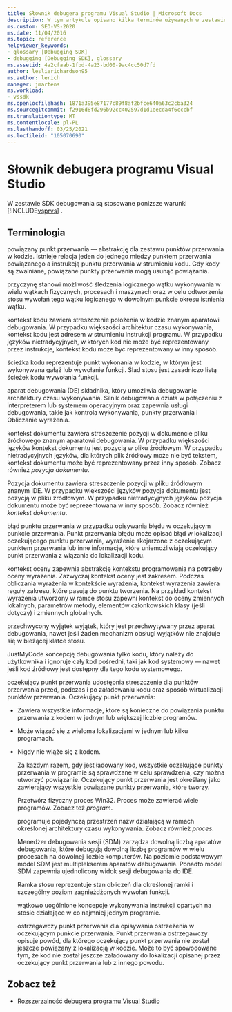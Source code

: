 ```yaml
---
title: Słownik debugera programu Visual Studio | Microsoft Docs
description: W tym artykule opisano kilka terminów używanych w zestawie SDK debugowania programu Visual Studio, takich jak związany punkt przerwania, przyczynę i kontekst kodu.
ms.custom: SEO-VS-2020
ms.date: 11/04/2016
ms.topic: reference
helpviewer_keywords:
- glossary [Debugging SDK]
- debugging [Debugging SDK], glossary
ms.assetid: 4a2cfaab-1fbd-4a23-bd00-9ac4cc50d7fd
author: leslierichardson95
ms.author: lerich
manager: jmartens
ms.workload:
- vssdk
ms.openlocfilehash: 1871a395e87177c89f8af2bfce640a63c2cba324
ms.sourcegitcommit: f2916d8fd296b92cc402597d1d1eecda4f6cccbf
ms.translationtype: MT
ms.contentlocale: pl-PL
ms.lasthandoff: 03/25/2021
ms.locfileid: "105070690"
---
```

# <a name="visual-studio-debugger-glossary"></a>Słownik debugera programu Visual Studio
W zestawie SDK debugowania są stosowane poniższe warunki [!INCLUDE[vsprvs](../../../code-quality/includes/vsprvs_md.md)] .

## <a name="terms"></a>Terminologia
 powiązany punkt przerwania — abstrakcję dla zestawu punktów przerwania w kodzie. Istnieje relacja jeden do jednego między punktem przerwania powiązanego a instrukcją punktu przerwania w strumieniu kodu. Gdy kody są zwalniane, powiązane punkty przerwania mogą usunąć powiązania.

 przyczynę stanowi możliwość śledzenia logicznego wątku wykonywania w wielu wątkach fizycznych, procesach i maszynach oraz w celu odtworzenia stosu wywołań tego wątku logicznego w dowolnym punkcie okresu istnienia wątku.

 kontekst kodu zawiera streszczenie położenia w kodzie znanym aparatowi debugowania. W przypadku większości architektur czasu wykonywania, kontekst kodu jest adresem w strumieniu instrukcji programu. W przypadku języków nietradycyjnych, w których kod nie może być reprezentowany przez instrukcje, kontekst kodu może być reprezentowany w inny sposób.

 ścieżka kodu reprezentuje punkt wykonania w kodzie, w którym jest wykonywana gałąź lub wywołanie funkcji. Ślad stosu jest zasadniczo listą ścieżek kodu wywołania funkcji.

 aparat debugowania (DE) składnika, który umożliwia debugowanie architektury czasu wykonywania. Silnik debugowania działa w połączeniu z interpreterem lub systemem operacyjnym oraz zapewnia usługi debugowania, takie jak kontrola wykonywania, punkty przerwania i Obliczanie wyrażenia.

 kontekst dokumentu zawiera streszczenie pozycji w dokumencie pliku źródłowego znanym aparatowi debugowania. W przypadku większości języków kontekst dokumentu jest pozycją w pliku źródłowym. W przypadku nietradycyjnych języków, dla których plik źródłowy może nie być tekstem, kontekst dokumentu może być reprezentowany przez inny sposób. Zobacz również *pozycja dokumentu*.

 Pozycja dokumentu zawiera streszczenie pozycji w pliku źródłowym znanym IDE. W przypadku większości języków pozycja dokumentu jest pozycją w pliku źródłowym. W przypadku nietradycyjnych języków pozycja dokumentu może być reprezentowana w inny sposób. Zobacz również *kontekst dokumentu*.

 błąd punktu przerwania w przypadku opisywania błędu w oczekującym punkcie przerwania. Punkt przerwania błędu może opisać błąd w lokalizacji oczekującego punktu przerwania, wyrażenie skojarzone z oczekującym punktem przerwania lub inne informacje, które uniemożliwiają oczekujący punkt przerwania z wiązania do lokalizacji kodu.

 kontekst oceny zapewnia abstrakcję kontekstu programowania na potrzeby oceny wyrażenia. Zazwyczaj kontekst oceny jest zakresem. Podczas obliczania wyrażenia w kontekście wyrażenia, kontekst wyrażenia zawiera reguły zakresu, które pasują do punktu tworzenia. Na przykład kontekst wyrażenia utworzony w ramce stosu zapewni kontekst do oceny zmiennych lokalnych, parametrów metody, elementów członkowskich klasy (jeśli dotyczy) i zmiennych globalnych.

 przechwycony wyjątek wyjątek, który jest przechwytywany przez aparat debugowania, nawet jeśli żaden mechanizm obsługi wyjątków nie znajduje się w bieżącej klatce stosu.

 JustMyCode koncepcję debugowania tylko kodu, który należy do użytkownika i ignoruje cały kod pośredni, taki jak kod systemowy — nawet jeśli kod źródłowy jest dostępny dla tego kodu systemowego.

 oczekujący punkt przerwania udostępnia streszczenie dla punktów przerwania przed, podczas i po załadowaniu kodu oraz sposób wirtualizacji punktów przerwania. Oczekujący punkt przerwania:

- Zawiera wszystkie informacje, które są konieczne do powiązania punktu przerwania z kodem w jednym lub większej liczbie programów.

- Może wiązać się z wieloma lokalizacjami w jednym lub kilku programach.

- Nigdy nie wiąże się z kodem.

  Za każdym razem, gdy jest ładowany kod, wszystkie oczekujące punkty przerwania w programie są sprawdzane w celu sprawdzenia, czy można utworzyć powiązanie. Oczekujący punkt przerwania jest określany jako zawierający wszystkie powiązane punkty przerwania, które tworzy.

  Przetwórz fizyczny proces Win32. Proces może zawierać wiele programów. Zobacz też *program*.

  programuje pojedynczą przestrzeń nazw działającą w ramach określonej architektury czasu wykonywania. Zobacz również *proces*.

  Menedżer debugowania sesji (SDM) zarządza dowolną liczbą aparatów debugowania, które debugują dowolną liczbę programów w wielu procesach na dowolnej liczbie komputerów. Na poziomie podstawowym model SDM jest multiplekserem aparatów debugowania. Ponadto model SDM zapewnia ujednolicony widok sesji debugowania do IDE.

  Ramka stosu reprezentuje stan obliczeń dla określonej ramki i szczególny poziom zagnieżdżonych wywołań funkcji.

  wątkowo uogólnione koncepcje wykonywania instrukcji opartych na stosie działające w co najmniej jednym programie.

  ostrzegawczy punkt przerwania dla opisywania ostrzeżenia w oczekującym punkcie przerwania. Punkt przerwania ostrzegawczy opisuje powód, dla którego oczekujący punkt przerwania nie został jeszcze powiązany z lokalizacją w kodzie. Może to być spowodowane tym, że kod nie został jeszcze załadowany do lokalizacji opisanej przez oczekujący punkt przerwania lub z innego powodu.

## <a name="see-also"></a>Zobacz też
- [Rozszerzalność debugera programu Visual Studio](../../../extensibility/debugger/visual-studio-debugger-extensibility.md)

